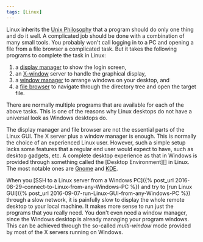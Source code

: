 ```yaml
---
tags: [Linux]
---
```


Linux inherits the [Unix Philosophy][] that a program should do only one thing and do it well. A complicated job should be done with a combination of many small tools. You probably won't call logging in to a PC and opening a file from a file browser a complicated task. But it takes the following programs to complete the task in Linux:

1. a [display manager](https://wiki.archlinux.org/index.php/Display_manager) to show the login screen,
2. an [X-window](https://en.wikipedia.org/wiki/X_Window_System) server to handle the graphical display,
3. a [window manager](https://en.wikipedia.org/wiki/Window_manager) to arrange windows on your desktop, and
4. a [file browser](https://wike.archlinux.org/index.php/Category:File_managers) to navigate through the directory tree and open the target file.

There are normally multiple programs that are available for each of the above tasks. This is one of the reasons why Linux desktops do not have a universal look as Windows desktops do.

The display manager and file browser are not the essential parts of the Linux GUI. The X server plus a window manager is enough. This is normally the choice of an experienced Linux user. However, such a simple setup lacks some features that a regular end user would expect to have, such as desktop gadgets, etc. A complete desktop experience as that in Windows is provided through something called the [Desktop Environment][] in Linux. The most notable ones are [Gnome][] and [KDE][].

When you [SSH to a Linux server from a Windows PC]({% post_url 2016-08-29-connect-to-Linux-from-any-Windows-PC %}) and try to [run Linux GUI]({% post_url 2016-09-07-run-Linux-GUI-from-any-Windows-PC %}) through a slow network, it is painfully slow to display the whole remote desktop to your local machine. It makes more sense to run just the programs that you really need. You don't even need a window manager, since the Windows desktop is already managing your program windows. This can be achieved through the so-called *multi-window* mode provided by most of the X servers running on Windows.

[Unix Philosophy]:https://en.wikipedia.org/wiki/Unix_philosophy
[Gnome]:https://www.gnome.org
[KDE]:https://www.kde.org
